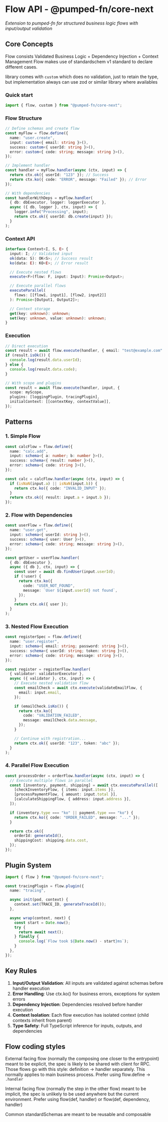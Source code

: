 # Flow API - @pumped-fn/core-next

_Extension to pumped-fn for structured business logic flows with input/output validation_

## Core Concepts

Flow consists Validated Business Logic + Dependency Injection + Context Management
Flow makes use of standardschem v1 standard to declare different cases.

library comes with `custom` which does no validation, just to retain the type, but implementation always can use zod or similar library where availables

### Quick start

```ts
import { flow, custom } from "@pumped-fn/core-next";
```

### Flow Structure

```typescript
// Define schemas and create flow
const myFlow = flow.define({
  name: "user.create",
  input: custom<{ email: string }>(),
  success: custom<{ userId: string }>(),
  error: custom<{ code: string; message: string }>(),
});

// Implement handler
const handler = myFlow.handler(async (ctx, input) => {
  return ctx.ok({ userId: "123" }); // Success
  return ctx.ko({ code: "ERROR", message: "Failed" }); // Error
});

// With dependencies
const handlerWithDeps = myFlow.handler(
  { db: dbExecutor, logger: loggerExecutor },
  async ({ db, logger }, ctx, input) => {
    logger.info("Processing", input);
    return ctx.ok({ userId: db.create(input) });
  }
);
```

### Context API

```typescript
interface Context<I, S, E> {
  input: I; // Validated input
  ok(data: S): OK<S>; // Success result
  ko(data: E): KO<E>; // Error result

  // Execute nested flows
  execute<F>(flow: F, input: Input): Promise<Output>;

  // Execute parallel flows
  executeParallel(
    flows: [[flow1, input1], [flow2, input2]]
  ): Promise<[Output1, Output2]>;

  // Context storage
  get(key: unknown): unknown;
  set(key: unknown, value: unknown): unknown;
}
```

### Execution

```typescript
// Direct execution
const result = await flow.execute(handler, { email: "test@example.com" });
if (result.isOk()) {
  console.log(result.data.userId);
} else {
  console.log(result.data.code);
}

// With scope and plugins
const result = await flow.execute(handler, input, {
  scope: myScope,
  plugins: [loggingPlugin, tracingPlugin],
  initialContext: [[contextKey, contextValue]],
});
```

## Patterns

### 1. Simple Flow

```typescript
const calcFlow = flow.define({
  name: "calc.add",
  input: schema<{ a: number; b: number }>(),
  success: schema<{ result: number }>(),
  error: schema<{ code: string }>(),
});

const calc = calcFlow.handler(async (ctx, input) => {
  if (isNaN(input.a) || isNaN(input.b)) {
    return ctx.ko({ code: "INVALID_INPUT" });
  }
  return ctx.ok({ result: input.a + input.b });
});
```

### 2. Flow with Dependencies

```typescript
const userFlow = flow.define({
  name: "user.get",
  input: schema<{ userId: string }>(),
  success: schema<{ user: User }>(),
  error: schema<{ code: string; message: string }>(),
});

const getUser = userFlow.handler(
  { db: dbExecutor },
  async ({ db }, ctx, input) => {
    const user = await db.findUser(input.userId);
    if (!user) {
      return ctx.ko({
        code: "USER_NOT_FOUND",
        message: `User ${input.userId} not found`,
      });
    }
    return ctx.ok({ user });
  }
);
```

### 3. Nested Flow Execution

```typescript
const registerSpec = flow.define({
  name: "user.register",
  input: schema<{ email: string; password: string }>(),
  success: schema<{ userId: string; token: string }>(),
  error: schema<{ code: string; message: string }>(),
});

const register = registerFlow.handler(
  { validator: validatorExecutor },
  async ({ validator }, ctx, input) => {
    // Execute nested validation flow
    const emailCheck = await ctx.execute(validateEmailFlow, {
      email: input.email,
    });

    if (emailCheck.isKo()) {
      return ctx.ko({
        code: "VALIDATION_FAILED",
        message: emailCheck.data.message,
      });
    }

    // Continue with registration...
    return ctx.ok({ userId: "123", token: "abc" });
  }
);
```

### 4. Parallel Flow Execution

```typescript
const processOrder = orderFlow.handler(async (ctx, input) => {
  // Execute multiple flows in parallel
  const [inventory, payment, shipping] = await ctx.executeParallel([
    [checkInventoryFlow, { items: input.items }],
    [processPaymentFlow, { amount: input.total }],
    [calculateShippingFlow, { address: input.address }],
  ]);

  if (inventory.type === "ko" || payment.type === "ko") {
    return ctx.ko({ code: "ORDER_FAILED", message: "..." });
  }

  return ctx.ok({
    orderId: generateId(),
    shippingCost: shipping.data.cost,
  });
});
```

## Plugin System

```typescript
import { flow } from "@pumped-fn/core-next";

const tracingPlugin = flow.plugin({
  name: "tracing",

  async init(pod, context) {
    context.set(TRACE_ID, generateTraceId());
  },

  async wrap(context, next) {
    const start = Date.now();
    try {
      return await next();
    } finally {
      console.log(`Flow took ${Date.now() - start}ms`);
    }
  },
});
```

## Key Rules

1. **Input/Output Validation**: All inputs are validated against schemas before handler execution
2. **Error Handling**: Use ctx.ko() for business errors, exceptions for system errors
3. **Dependency Injection**: Dependencies resolved before handler execution
4. **Context Isolation**: Each flow execution has isolated context (child contexts inherit from parent)
5. **Type Safety**: Full TypeScript inference for inputs, outputs, and dependencies

## Flow coding styles

External facing flow (normally the composing one closer to the entrypoint) meant to be explicit, the spec is likely to be shared with client for RPC. Those flows go with this style: definition -> handler separately. This normally applies to main business process. Prefer using flow.define -> `.handler`

Internal facing flow (normally the step in the other flow) meant to be implicit, the spec is unlikely to be used anywhere but the current environment. Prefer using flow(def, handler) or flow(def, dependency, handler)

Common standardSchemas are meant to be reusable and composable

